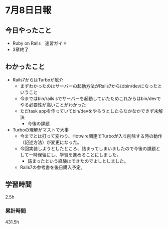 # 7月8日日報

## 今日やったこと
* Ruby on Rails　速習ガイド
 * 3章終了

## わかったこと
* Rails7からはTurboが厄介
  * まずわかったのはサーバーの起動方法がRails7からはbin/devになったということ
  * 今まではbin/rails sでサーバーを起動していたためこれからはbin/devでやる必要性が高いことがわかった
  * ただtask appを作っていてbin/devをやろうとしたらなかなかできず未解決
    * 今後の課題
* Turboの理解がマストで大事
  * 今までとは打って変わり、Hotwire関連でTurboが入り削除する時の動作（記述方法）が変更になった。
  * 今回実装しようとしたところ、詰まってしまいましたので今後の課題として一時保留にし、学習を進めることにしました。
    * 詰まったという経験はできたのでよしとしました。
  * Rails7の参考書を後日購入予定。

## 学習時間
2.5h

### 累計時間
431.5h
